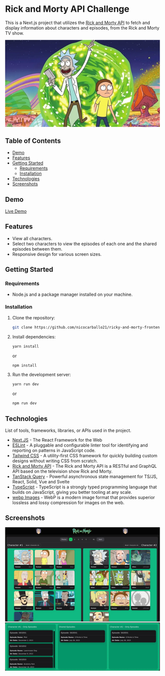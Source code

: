 # Rick and Morty API Challenge

This is a Next.js project that utilizes the [Rick and Morty API](https://rickandmortyapi.com/) to fetch and display information about characters and episodes, from the Rick and Morty TV show.

![Project Banner](./public/Rick-and-Morty-banner.webp)

## Table of Contents

- [Demo](#demo)
- [Features](#features)
- [Getting Started](#getting-started)
  - [Requirements](#requirements)
  - [Installation](#installation)
- [Technologies](#technologies)
- [Screenshots](#screenshots)

## Demo

[Live Demo](https://ricky-and-morty-frontend-challenge.vercel.app/)

## Features

- View all characters.
- Select two characters to view the episodes of each one and the shared episodes between them.
- Responsive design for various screen sizes.

## Getting Started

### Requirements

- Node.js and a package manager installed on your machine.

### Installation

1. Clone the repository:

   ```bash
   git clone https://github.com/nicocarballo21/ricky-and-morty-frontend-challenge.git
   ```

2. Install dependencies:

   ```bash
   yarn install
   ```

   or

   ```bash
   npm install
   ```

3. Run the development server:

   ```bash
   yarn run dev
   ```

   or

   ```bash
   npm run dev
   ```

## Technologies

List of tools, frameworks, libraries, or APIs used in the project.

- [Next.JS](https://nextjs.org/) - The React Framework for the Web
- [ESLint](https://eslint.org/) - A pluggable and configurable linter tool for identifying and reporting on patterns in JavaScript code.
- [Tailwind CSS](https://tailwindcss.com/) - A utility-first CSS framework for quickly building custom designs without writing CSS from scratch.
- [Rick and Morty API](https://rickandmortyapi.com/) - The Rick and Morty API is a RESTful and GraphQL API based on the television show Rick and Morty.
- [TanStack Query](https://tanstack.com/query/v3/) - Powerful asynchronous state management for TS/JS, React, Solid, Vue and Svelte
- [TypeScript](https://www.typescriptlang.org/) - TypeScript is a strongly typed programming language that builds on JavaScript, giving you better tooling at any scale.
- [webp Images](https://developers.google.com/speed/webp?hl=es-419) - WebP is a modern image format that provides superior lossless and lossy compression for images on the web.

## Screenshots

<img src='./public/screenShoot.webp'>
<img src='./public/screenShoot_2.webp'>
